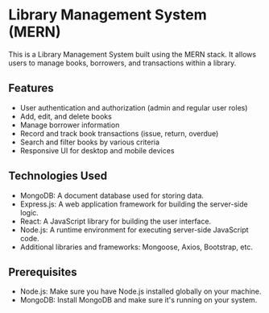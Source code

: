 # Library Management System (MERN)

This is a Library Management System built using the MERN stack. It allows users to manage books, borrowers, and transactions within a library.

## Features

- User authentication and authorization (admin and regular user roles)
- Add, edit, and delete books
- Manage borrower information
- Record and track book transactions (issue, return, overdue)
- Search and filter books by various criteria
- Responsive UI for desktop and mobile devices

## Technologies Used

- MongoDB: A document database used for storing data.
- Express.js: A web application framework for building the server-side logic.
- React: A JavaScript library for building the user interface.
- Node.js: A runtime environment for executing server-side JavaScript code.
- Additional libraries and frameworks: Mongoose, Axios, Bootstrap, etc.

## Prerequisites

- Node.js: Make sure you have Node.js installed globally on your machine.
- MongoDB: Install MongoDB and make sure it's running on your system.
